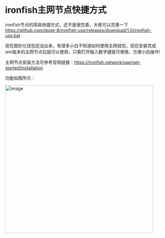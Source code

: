 # ironfish主网节点快捷方式
ironfish节点的简易快捷方式，还不是很完善，大佬可以完善一下
https://github.com/doge-8/ironfish-use/releases/download/1.0/ironfish-use.bat

现在图形化钱包还没出来，有很多小白不知道如何使用主网钱包，现在安装完成win版本的主网节点后就可以使用，只需打开输入数字键就可使用，方便小白操作!

主网节点安装方法可参考官网链接：https://ironfish.network/use/get-started/installation

功能如图所示：


<img width="480" alt="image" src="https://user-images.githubusercontent.com/84656053/233825312-990e5624-7a8a-4b02-98b0-b0e00e52ff04.png">
